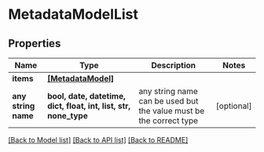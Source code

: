 # MetadataModelList


## Properties
Name | Type | Description | Notes
------------ | ------------- | ------------- | -------------
**items** | [**[MetadataModel]**](MetadataModel.md) |  | 
**any string name** | **bool, date, datetime, dict, float, int, list, str, none_type** | any string name can be used but the value must be the correct type | [optional]

[[Back to Model list]](../README.md#documentation-for-models) [[Back to API list]](../README.md#documentation-for-api-endpoints) [[Back to README]](../README.md)


